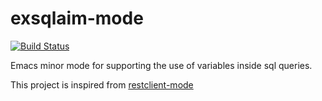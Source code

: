 # exsqlaim-mode

[![Build Status](https://travis-ci.org/ahmadnazir/exsqlaim.svg?branch=master)](https://travis-ci.org/ahmadnazir/exsqlaim)

Emacs minor mode for supporting the use of variables inside sql queries.

This project is inspired from [restclient-mode][restclient-mode]

[restclient-mode]: https://github.com/pashky/restclient.el
